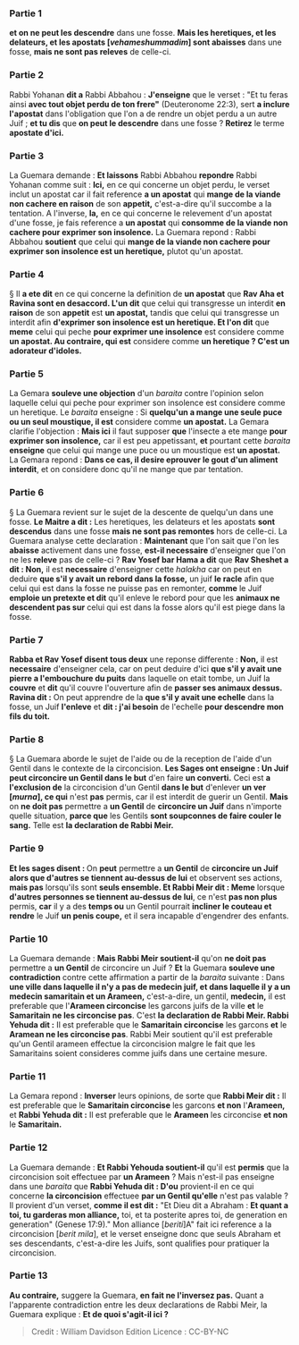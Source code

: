 
### Partie 1
<b>et on ne peut les descendre</b> dans une fosse. <b>Mais les heretiques, et les delateurs, et les apostats [<i>vehameshummadim</i>] sont abaisses</b> dans une fosse, <b>mais ne sont pas releves</b> de celle-ci.

### Partie 2
Rabbi Yohanan <b>dit a</b> Rabbi Abbahou : <b>J'enseigne</b> que le verset : "Et tu feras ainsi <b>avec tout objet perdu de ton frere"</b> (Deuteronome 22:3), sert <b>a inclure l'apostat</b> dans l'obligation que l'on a de rendre un objet perdu a un autre Juif ; <b>et tu dis</b> que <b>on peut le descendre</b> dans une fosse ? <b>Retirez</b> le terme <b>apostate d'ici.</b>

### Partie 3
La Guemara demande : <b>Et laissons</b> Rabbi Abbahou <b>repondre</b> Rabbi Yohanan comme suit : <b>Ici,</b> en ce qui concerne un objet perdu, le verset inclut un apostat car il fait reference <b>a un apostat</b> qui <b>mange de la viande non cachere en raison</b> de son <b>appetit,</b> c'est-a-dire qu'il succombe a la tentation. A l'inverse, <b>la,</b> en ce qui concerne le relevement d'un apostat d'une fosse, je fais reference a <b>un apostat</b> qui <b>consomme de la viande non cachere pour exprimer son insolence.</b> La Guemara repond : Rabbi Abbahou <b>soutient</b> que celui qui <b>mange de la viande non cachere pour exprimer son insolence est un heretique,</b> plutot qu'un apostat.

### Partie 4
§ Il <b>a ete dit</b> en ce qui concerne la definition de <b>un apostat</b> que <b>Rav Aha et Ravina sont en desaccord. L'un dit</b> que celui qui transgresse un interdit <b>en raison</b> de son <b>appetit</b> est <b>un apostat,</b> tandis que celui qui transgresse un interdit afin <b>d'exprimer son insolence est un heretique. Et l'on dit</b> que <b>meme</b> celui qui peche <b>pour exprimer une insolence</b> est considere comme <b>un apostat. Au contraire, qui est</b> considere comme <b>un heretique ? C'est un adorateur d'idoles.</b>

### Partie 5
La Gemara <b>souleve une objection</b> d'un <i>baraita</i> contre l'opinion selon laquelle celui qui peche pour exprimer son insolence est considere comme un heretique. Le <i>baraita</i> enseigne : Si <b>quelqu'un a mange une seule puce ou un seul moustique, il est</b> considere comme <b>un apostat.</b> La Gemara clarifie l'objection : <b>Mais ici</b> il faut supposer <b>que</b> l'insecte a ete mange <b>pour exprimer son insolence,</b> car il est peu appetissant, <b>et</b> pourtant cette <i>baraita</i> <b>enseigne</b> que celui qui mange une puce ou un moustique est <b>un apostat.</b> La Gemara repond : <b>Dans ce cas, il desire eprouver le gout d'un aliment interdit</b>, et on considere donc qu'il ne mange que par tentation.

### Partie 6
§ La Guemara revient sur le sujet de la descente de quelqu'un dans une fosse. <b>Le Maitre a dit :</b> Les heretiques, les delateurs et les apostats <b>sont descendus</b> dans une fosse <b>mais ne sont pas remontes</b> hors de celle-ci. La Guemara analyse cette declaration : <b>Maintenant</b> que l'on sait que l'on les <b>abaisse</b> activement dans une fosse, <b>est-il necessaire</b> d'enseigner que l'on ne les <b>releve</b> pas de celle-ci ? <b>Rav Yosef bar Hama a dit</b> que <b>Rav Sheshet a dit : Non,</b> il est <b>necessaire</b> d'enseigner cette <i>halakha</i> car on peut en deduire <b>que s'il y avait un rebord dans la fosse,</b> un juif <b>le racle</b> afin que celui qui est dans la fosse ne puisse pas en remonter, <b>comme</b> le Juif <b>emploie un pretexte et dit</b> qu'il enleve le rebord pour que les <b>animaux ne descendent pas sur</b> celui qui est dans la fosse alors qu'il est piege dans la fosse.

### Partie 7
<b>Rabba et Rav Yosef disent tous deux</b> une reponse differente : <b>Non,</b> il est <b>necessaire</b> d'enseigner cela, car on peut deduire d'ici <b>que s'il y avait une pierre a l'embouchure du puits</b> dans laquelle on etait tombe, un Juif la <b>couvre</b> et <b>dit</b> qu'il couvre l'ouverture afin de <b>passer ses animaux dessus. Ravina dit :</b> On peut apprendre de la <b>que s'il y avait une echelle</b> dans la fosse, un Juif <b>l'enleve</b> et <b>dit : j'ai besoin</b> de l'echelle <b>pour descendre mon fils du toit.</b>

### Partie 8
§ La Guemara aborde le sujet de l'aide ou de la reception de l'aide d'un Gentil dans le contexte de la circoncision. <b>Les Sages ont enseigne : Un Juif peut circoncire un Gentil dans le but</b> d'en faire <b>un converti.</b> Ceci est <b>a l'exclusion de</b> la circoncision d'un Gentil <b>dans le but</b> d'enlever <b>un ver [<i>murna</i>], ce qui</b> n'est <b>pas</b> permis, car il est interdit de guerir un Gentil. <b>Mais</b> on <b>ne doit pas</b> permettre a <b>un Gentil</b> de <b>circoncire un Juif</b> dans n'importe quelle situation, <b>parce que</b> les Gentils <b>sont soupconnes de faire couler le sang.</b> Telle est <b>la declaration de Rabbi Meir.</b>

### Partie 9
<b>Et les sages disent : </b> On <b>peut</b> permettre a <b>un Gentil</b> de <b>circoncire un Juif alors que d'autres se tiennent au-dessus de lui</b> et observent ses actions, <b>mais pas</b> lorsqu'ils sont <b>seuls ensemble. Et Rabbi Meir dit : Meme</b> lorsque <b>d'autres personnes se tiennent au-dessus de lui</b>, ce n'est <b>pas non plus</b> permis, <b>car</b> il y a des <b>temps ou</b> un Gentil pourrait <b>incliner le couteau et rendre</b> le Juif <b>un penis coupe,</b> et il sera incapable d'engendrer des enfants.

### Partie 10
La Guemara demande : <b>Mais Rabbi Meir soutient-il</b> qu'on <b>ne doit pas</b> permettre a <b>un Gentil</b> de circoncire un Juif ? <b>Et</b> la Guemara <b>souleve une contradiction</b> contre cette affirmation a partir de la <i>baraita</i> suivante : Dans <b>une ville dans laquelle il n'y a pas de medecin juif, et dans laquelle il y a un medecin samaritain et un Arameen,</b> c'est-a-dire, un gentil, <b>medecin,</b> il est preferable que l'<b>Arameen circoncise</b> les garcons juifs de la ville <b>et</b> le <b>Samaritain ne les circoncise pas</b>. C'est <b>la declaration de Rabbi Meir. Rabbi Yehuda dit :</b> Il est preferable que le <b>Samaritain circoncise</b> les garcons <b>et</b> le <b>Aramean ne les circoncise pas</b>. Rabbi Meir soutient qu'il est preferable qu'un Gentil arameen effectue la circoncision malgre le fait que les Samaritains soient consideres comme juifs dans une certaine mesure.

### Partie 11
La Gemara repond : <b>Inverser</b> leurs opinions, de sorte que <b>Rabbi Meir dit :</b> Il est preferable que le <b>Samaritain circoncise</b> les garcons <b>et non</b> l'<b>Arameen,</b> et <b>Rabbi Yehuda dit :</b> Il est preferable que le <b>Arameen</b> les circoncise <b>et non</b> le <b>Samaritain.</b>

### Partie 12
La Guemara demande : <b>Et Rabbi Yehouda soutient-il</b> qu'il est <b>permis</b> que la circoncision soit effectuee par <b>un Arameen</b> ? Mais n'est-il pas enseigne</b> dans une <i>baraita</i> que <b>Rabbi Yehuda dit : D'ou</b> provient-il en ce qui concerne <b>la circoncision</b> effectuee <b>par un Gentil qu'elle</b> n'est pas valable ? </b> Il provient d'un verset, <b>comme il est dit :</b> "Et Dieu dit a Abraham : <b>Et quant a toi, tu garderas mon alliance,</b> toi, et ta posterite apres toi, de generation en generation" (Genese 17:9)." Mon alliance [<i>beriti</i>]A" fait ici reference a la circoncision [<i>berit mila</i>], et le verset enseigne donc que seuls Abraham et ses descendants, c'est-a-dire les Juifs, sont qualifies pour pratiquer la circoncision.

### Partie 13
<b>Au contraire,</b> suggere la Guemara, <b>en fait ne l'inversez pas.</b> Quant a l'apparente contradiction entre les deux declarations de Rabbi Meir, la Guemara explique : <b>Et de quoi s'agit-il ici ?</b>

>Credit : William Davidson Edition
>Licence : CC-BY-NC